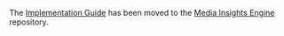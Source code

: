 The [Implementation Guide](https://github.com/awslabs/aws-media-insights-engine/blob/master/IMPLEMENTATION_GUIDE.md) has been moved to the [Media Insights Engine](https://github.com/awslabs/aws-media-insights-engine/tree/master) repository.
